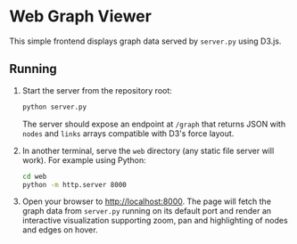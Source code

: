 # Web Graph Viewer

This simple frontend displays graph data served by `server.py` using D3.js.

## Running

1. Start the server from the repository root:

   ```bash
   python server.py
   ```

   The server should expose an endpoint at `/graph` that returns JSON with
   `nodes` and `links` arrays compatible with D3's force layout.

2. In another terminal, serve the `web` directory (any static file server will
   work). For example using Python:

   ```bash
   cd web
   python -m http.server 8000
   ```

3. Open your browser to [http://localhost:8000](http://localhost:8000). The page
   will fetch the graph data from `server.py` running on its default port and
   render an interactive visualization supporting zoom, pan and
   highlighting of nodes and edges on hover.
